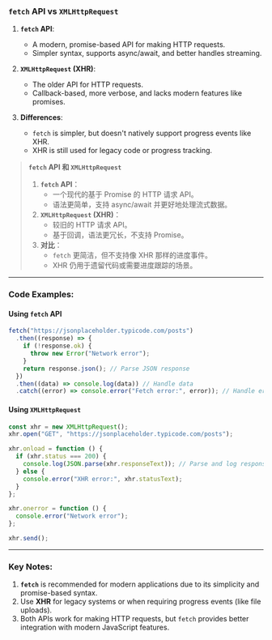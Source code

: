### `fetch` API vs `XMLHttpRequest`

<audio src="C:\Users\10691\Downloads\1.  `fetch` API.mp3"></audio>

1. **`fetch` API**:  
   - A modern, promise-based API for making HTTP requests.  
   - Simpler syntax, supports async/await, and better handles streaming.  

2. **`XMLHttpRequest` (XHR)**:  
   - The older API for HTTP requests.  
   - Callback-based, more verbose, and lacks modern features like promises.  

3. **Differences**:  
   - `fetch` is simpler, but doesn't natively support progress events like XHR.  
   - XHR is still used for legacy code or progress tracking.  

> **`fetch` API 和 `XMLHttpRequest`**  
>
> <audio src="C:\Users\10691\Downloads\`fetch` API：  一.mp3"></audio>
>
> 1. **`fetch` API**：  
>    - 一个现代的基于 Promise 的 HTTP 请求 API。  
>    - 语法更简单，支持 async/await 并更好地处理流式数据。  
> 2. **`XMLHttpRequest` (XHR)**：  
>    - 较旧的 HTTP 请求 API。  
>    - 基于回调，语法更冗长，不支持 Promise。  
> 3. **对比**：  
>    - `fetch` 更简洁，但不支持像 XHR 那样的进度事件。  
>    - XHR 仍用于遗留代码或需要进度跟踪的场景。

---

### Code Examples:

<audio src="C:\Users\10691\Downloads\这段代码展示了两种向服务器发送.mp3"></audio>

#### **Using `fetch` API**
```javascript
fetch("https://jsonplaceholder.typicode.com/posts")
  .then((response) => {
    if (!response.ok) {
      throw new Error("Network error");
    }
    return response.json(); // Parse JSON response
  })
  .then((data) => console.log(data)) // Handle data
  .catch((error) => console.error("Fetch error:", error)); // Handle errors
```

#### **Using `XMLHttpRequest`**
```javascript
const xhr = new XMLHttpRequest();
xhr.open("GET", "https://jsonplaceholder.typicode.com/posts");

xhr.onload = function () {
  if (xhr.status === 200) {
    console.log(JSON.parse(xhr.responseText)); // Parse and log response
  } else {
    console.error("XHR error:", xhr.statusText);
  }
};

xhr.onerror = function () {
  console.error("Network error");
};

xhr.send();
```

---

### Key Notes:

<audio src="C:\Users\10691\Downloads\1.  __`fetch`__.mp3"></audio>

1. **`fetch`** is recommended for modern applications due to its simplicity and promise-based syntax.  
2. Use **XHR** for legacy systems or when requiring progress events (like file uploads).  
3. Both APIs work for making HTTP requests, but `fetch` provides better integration with modern JavaScript features.